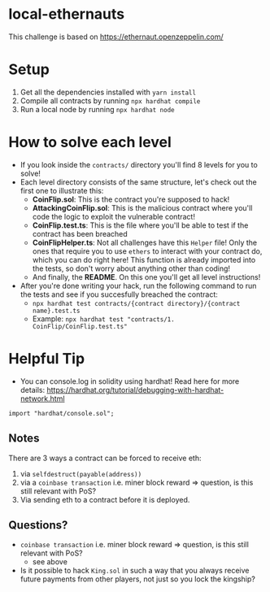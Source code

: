 # local-ethernauts

This challenge is based on https://ethernaut.openzeppelin.com/

# Setup

1. Get all the dependencies installed with `yarn install`
2. Compile all contracts by running `npx hardhat compile`
3. Run a local node by running `npx hardhat node`

# How to solve each level

- If you look inside the `contracts/` directory you'll find 8 levels for you to solve!
- Each level directory consists of the same structure, let's check out the first one to illustrate this:
  - **CoinFlip.sol**: This is the contract you're supposed to hack!
  - **AttackingCoinFlip.sol**: This is the malicious contract where you'll code the logic to exploit the vulnerable contract!
  - **CoinFlip.test.ts**: This is the file where you'll be able to test if the contract has been breached
  - **CoinFlipHelper.ts**: Not all challenges have this `Helper` file! Only the ones that require you to use `ethers` to interact with your contract do, which you can do right here! This function is already imported into the tests, so don't worry about anything other than coding!
  - And finally, the **README**. On this one you'll get all level instructions!
- After you're done writing your hack, run the following command to run the tests and see if you succesfully breached the contract:
  - `npx hardhat test contracts/{contract directory}/{contract name}.test.ts`
  - Example: `npx hardhat test "contracts/1. CoinFlip/CoinFlip.test.ts"`

# Helpful Tip

- You can console.log in solidity using hardhat! Read here for more details: https://hardhat.org/tutorial/debugging-with-hardhat-network.html

```solidity
import "hardhat/console.sol";
```

## Notes

There are 3 ways a contract can be forced to receive eth:
1. via `selfdestruct(payable(address))`
2. via a `coinbase transaction` i.e. miner block reward => question, is this still relevant with PoS?
3. Via sending eth to a contract before it is deployed.

## Questions?

- `coinbase transaction` i.e. miner block reward => question, is this still relevant with PoS?
  - see above
- Is it possible to hack `King.sol` in such a way that you always receive future payments from other players, not just so you lock the kingship?